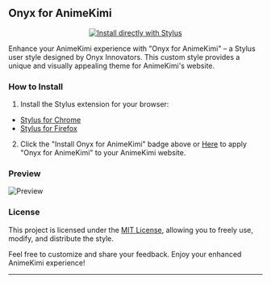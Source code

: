 
## Onyx for AnimeKimi

<div align="center">

[![Install directly with Stylus](https://img.shields.io/badge/Install%20Onyx%20for%20AnimeKimi-00adad.svg?style=for-the-badge&logo=stylus)](https://github.com/Onyx-Innovators/Stylus/raw/main/AnimeKimi/onyx.user.css)

</div>

Enhance your AnimeKimi experience with "Onyx for AnimeKimi" – a Stylus user style designed by Onyx Innovators. This custom style provides a unique and visually appealing theme for AnimeKimi's website.

### How to Install
1. Install the Stylus extension for your browser:
- [Stylus for Chrome](https://chrome.google.com/webstore/detail/stylus/clngdbkpkpeebahjckkjfobafhncgmne)
- [Stylus for Firefox](https://addons.mozilla.org/en-US/firefox/addon/styl-us/)
2. Click the "Install Onyx for AnimeKimi" badge above or [Here](https://github.com/Onyx-Innovators/Stylus/raw/main/AnimeKimi/onyx.user.css) to apply "Onyx for AnimeKimi" to your AnimeKimi website.

### Preview
![Preview](https://github.com/Onyx-Innovators/Stylus/raw/main/AnimeKimi/assets/preview.png) 

### License

This project is licensed under the [MIT License](https://github.com/Onyx-Innovators/Stylus/blob/main/LICENSE), allowing you to freely use, modify, and distribute the style.

Feel free to customize and share your feedback. Enjoy your enhanced AnimeKimi experience!

---
